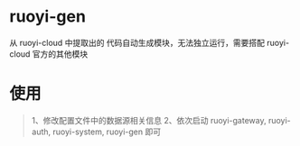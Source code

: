 # ruoyi-gen
从 ruoyi-cloud  中提取出的 代码自动生成模块，无法独立运行，需要搭配 ruoyi-cloud 官方的其他模块

# 使用
> 1、修改配置文件中的数据源相关信息
> 2、依次启动 ruoyi-gateway, ruoyi-auth, ruoyi-system, ruoyi-gen 即可